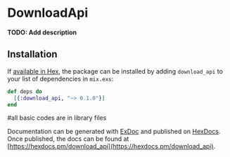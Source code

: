 # DownloadApi

**TODO: Add description**

## Installation

If [available in Hex](https://hex.pm/docs/publish), the package can be installed
by adding `download_api` to your list of dependencies in `mix.exs`:

```elixir
def deps do
  [{:download_api, "~> 0.1.0"}]
end
```
#all basic codes are in library files

Documentation can be generated with [ExDoc](https://github.com/elixir-lang/ex_doc)
and published on [HexDocs](https://hexdocs.pm). Once published, the docs can
be found at [https://hexdocs.pm/download_api](https://hexdocs.pm/download_api).

